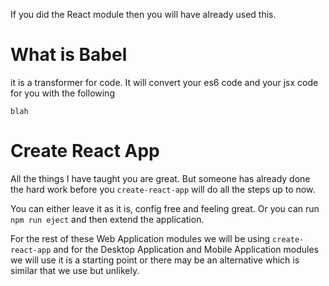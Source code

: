 If you did the React module then you will have already used this.

# What is Babel

it is a transformer for code. It will convert your es6 code and your jsx code for you with the following

```
blah
```

# Create React App

All the things I have taught you are great. But someone has already done the hard work before you `create-react-app` will do all the steps up to now.

You can either leave it as it is, config free and feeling great. Or you can run `npm run eject` and then extend the application.

For the rest of these Web Application modules we will be using `create-react-app` and for the Desktop Application and Mobile Application modules we will use it is a starting point or there may be an alternative which is similar that we use but unlikely.